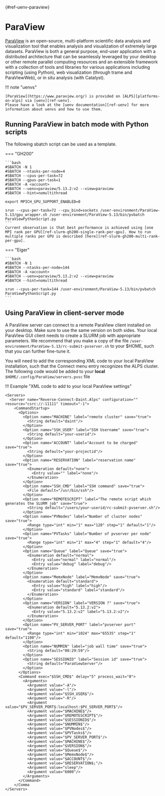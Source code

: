[](){#ref-uenv-paraview}
# ParaView

[ParaView](https://www.paraview.org/) is an open-source, multi-platform scientific data analysis and visualization tool that enables analysis and visualization of extremely large datasets. ParaView is both a general purpose, end-user application with a distributed architecture that can be seamlessly leveraged by your desktop or other remote parallel computing resources and an extensible framework with a collection of tools and libraries for various applications including scripting (using Python), web visualization (through trame and ParaViewWeb), or in situ analysis (with Catalyst).

!!! note "uenvs"

    [ParaView](https://www.paraview.org/) is provided on [ALPS][platforms-on-alps] via [uenv][ref-uenv].
    Please have a look at the [uenv documentation][ref-uenv] for more information about uenvs and how to use them.


## Running ParaView in batch mode with Python scripts

The following sbatch script can be used as a template.

=== "GH200"

    ```bash
    #SBATCH -N 1
    #SBATCH --ntasks-per-node=4
    #SBATCH --cpus-per-task=72
    #SBATCH --gpus-per-task=1
    #SBATCH -A <account>
    #SBATCH --uenv=paraview/5.13.2:v2 --view=paraview
    #SBATCH --hint=nomultithread

    export MPICH_GPU_SUPPORT_ENABLED=0

    srun --cpus-per-task=72 --cpu_bind=sockets /user-environment/ParaView-5.13/gpu_wrapper.sh /user-environment/ParaView-5.13/bin/pvbatch ParaViewPythonScript.py
    ```
    Current observation is that best performance is achieved using [one MPI rank per GPU][ref-slurm-gh200-single-rank-per-gpu]. How to run multiple ranks per GPU is described [here][ref-slurm-gh200-multi-rank-per-gpu].

=== "Eiger"

    ```bash
    #SBATCH -N 1
    #SBATCH --ntasks-per-node=144
    #SBATCH -A <account>
    #SBATCH --uenv=paraview/5.13.2:v2 --view=paraview
    #SBATCH --hint=nomultithread

    srun --cpus-per-task=144 /user-environment/ParaView-5.13/bin/pvbatch ParaViewPythonScript.py
    ```


## Using ParaView in client-server mode

A ParaView server can connect to a remote ParaView client installed on your desktop. Make sure to use the same version on both sides. Your local ParaView GUI client needs to create a SLURM job with appropriate parameters. We recommend that you make a copy of the file `/user-environment/ParaView-5.13/rc-submit-pvserver.sh` to your $HOME, such that you can further fine-tune it.

You will need to add the corresponding XML code to your local ParaView installation, such that the Connect menu entry recognizes the ALPS cluster. The following code would be added to your **local** `$HOME/.config/ParaView/servers.pvsc` file

!!! Example "XML code to add to your local ParaView settings"
```console
<Servers>
  <Server name="Reverse-Connect-Daint.Alps" configuration="" resource="csrc://:11111" timeout="-1">
    <CommandStartup>
      <Options>
        <Option name="MACHINE" label="remote cluster" save="true">
          <String default="daint"/>
        </Option>
        <Option name="SSH_USER" label="SSH Username" save="true">
          <String default="your-userid"/>
        </Option>
        <Option name="ACCOUNT" label="Account to be charged" save="true">
          <String default="your-projectid"/>
        </Option>
        <Option name="RESERVATION" label="reservation name" save="true">
          <Enumeration default="none">
            <Entry value="" label="none"/>
          </Enumeration>
        </Option>
        <Option name="SSH_CMD" label="SSH command" save="true">
          <File default="/usr/bin/ssh"/>
        </Option>
        <Option name="REMOTESCRIPT" label="The remote script which generates the SLURM job" save="true">
          <String default="/users/your-userid/rc-submit-pvserver.sh"/>
        </Option>
        <Option name="PVNodes" label="Number of cluster nodes" save="true">
          <Range type="int" min="1" max="128" step="1" default="1"/>
        </Option>
        <Option name="PVTasks" label="Number of pvserver per node" save="true">
          <Range type="int" min="1" max="4" step="1" default="4"/>
        </Option>
        <Option name="Queue" label="Queue" save="true">
          <Enumeration default="normal">
            <Entry value="normal" label="normal"/>
            <Entry value="debug" label="debug"/>
          </Enumeration>
        </Option>
        <Option name="MemxNode" label="MemxNode" save="true">
          <Enumeration default="standard">
            <Entry value="high" label="high"/>
            <Entry value="standard" label="standard"/>
          </Enumeration>
        </Option>
        <Option name="VERSION" label="VERSION ?" save="true">
          <Enumeration default="5.13.2:v2">
            <Entry value="5.13.2:v2" label="5.13.2:v2"/>
          </Enumeration>
        </Option>
        <Option name="PV_SERVER_PORT" label="pvserver port" save="true">
          <Range type="int" min="1024" max="65535" step="1" default="1100"/>
        </Option>
        <Option name="NUMMIN" label="job wall time" save="true">
          <String default="00:29:59"/>
        </Option>
        <Option name="SESSIONID" label="Session id" save="true">
          <String default="ParaViewServer"/>
        </Option>
      </Options>
      <Command exec="$SSH_CMD$" delay="5" process_wait="0">
        <Arguments>
          <Argument value="-A"/>
          <Argument value="-l"/>
          <Argument value="$SSH_USER$"/>
          <Argument value="-R"/>
          <Argument value="$PV_SERVER_PORT$:localhost:$PV_SERVER_PORT$"/>
          <Argument value="$MACHINE$"/>
          <Argument value="$REMOTESCRIPT$"/>
          <Argument value="$SESSIONID$"/>
          <Argument value="$NUMMIN$"/>
          <Argument value="$PVNodes$"/>
          <Argument value="$PVTasks$"/>
          <Argument value="$PV_SERVER_PORT$"/>
          <Argument value="$MACHINE$"/>
          <Argument value="$VERSION$"/>
          <Argument value="$Queue$"/>
          <Argument value="$MemxNode$"/>
          <Argument value="$ACCOUNT$"/>
          <Argument value="$RESERVATION$;"/>
          <Argument value="sleep"/>
          <Argument value="6000"/>
        </Arguments>
      </Command>
    </Comma
</Servers>
```
